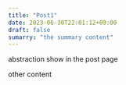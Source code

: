 ```yaml
---
title: "Post1"
date: 2023-06-30T22:01:12+09:00
draft: false
sumarry: "the summary content"
---
```

abstraction show in the post page
<!--more-->
other content
